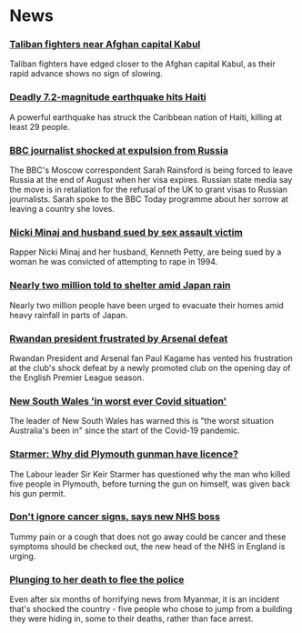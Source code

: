 # News
### [Taliban fighters near Afghan capital Kabul](https://www.bbc.com/news/world-asia-58213848)
Taliban fighters have edged closer to the Afghan capital Kabul, as their rapid advance shows no sign of slowing. 
### [Deadly 7.2-magnitude earthquake hits Haiti](https://www.bbc.com/news/world-latin-america-58215631)
A powerful earthquake has struck the Caribbean nation of Haiti, killing at least 29 people. 
### [BBC journalist shocked at expulsion from Russia](https://www.bbc.com/news/world-europe-58213845)
The BBC's Moscow correspondent Sarah Rainsford is being forced to leave Russia at the end of August when her visa expires. Russian state media say the move is in retaliation for the refusal of the UK to grant visas to Russian journalists. Sarah spoke to the BBC Today programme about her sorrow at leaving a country she loves. 
### [Nicki Minaj and husband sued by sex assault victim](https://www.bbc.com/news/world-us-canada-58209403)
Rapper Nicki Minaj and her husband, Kenneth Petty, are being sued by a woman he was convicted of attempting to rape in 1994.
### [Nearly two million told to shelter amid Japan rain](https://www.bbc.com/news/world-asia-58212803)
Nearly two million people have been urged to evacuate their homes amid heavy rainfall in parts of Japan.
### [Rwandan president frustrated by Arsenal defeat](https://www.bbc.com/news/world-africa-58162403)
Rwandan President and Arsenal fan Paul Kagame has vented his frustration at the club's shock defeat by a newly promoted club on the opening day of the English Premier League season.
### [New South Wales 'in worst ever Covid situation'](https://www.bbc.com/news/world-australia-58170440)
The leader of New South Wales has warned this is "the worst situation Australia's been in" since the start of the Covid-19 pandemic.
### [Starmer: Why did Plymouth gunman have licence?](https://www.bbc.com/news/uk-england-devon-58209726)
The Labour leader Sir Keir Starmer has questioned why the man who killed five people in Plymouth, before turning the gun on himself, was given back his gun permit.
### [Don't ignore cancer signs, says new NHS boss](https://www.bbc.com/news/health-58199169)
Tummy pain or a cough that does not go away could be cancer and these symptoms should be checked out, the new head of the NHS in England is urging.
### [Plunging to her death to flee the police](https://www.bbc.com/news/world-asia-58196465)
Even after six months of horrifying news from Myanmar, it is an incident that's shocked the country - five people who chose to jump from a building they were hiding in, some to their deaths, rather than face arrest. 
